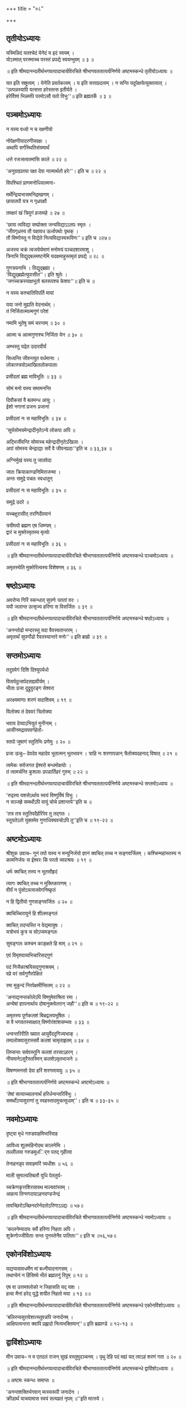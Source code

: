 +++
title = "०८"

+++

## तृतीयोऽध्यायः

यस्मिन्निदं यतश्चेदं येनेदं य इदं स्वयम् ।  
योऽस्मात् परस्माच्च परस्तं प्रपद्ये स्वयम्भुवम् ॥ ३ ॥

॥ इति श्रीमदानन्दतीर्थभगवत्पादाचार्यविरचिते श्रीभागवततात्पर्यनिर्णये अष्टमस्कन्धे तृतीयोऽध्यायः ॥

यत इति स्रष्ट्रत्वम् । येनेति प्रवर्तकत्वम् । य इति सत्ताप्रदत्वम् । न सन्ति यदुपेक्षयेत्युक्तत्वात् ।  
'उत्पन्नस्यापि यत्सत्ता हरेस्तत्स इतीर्यते ।  
हरेर्विश्वं भिन्नमपि परमोऽसौ यतो विभुः''॥ इति ब्रह्मतर्के ॥ ३ ॥

## पञ्चमोऽध्यायः

न यस्य वध्यो न च रक्षणीयो

नोपेक्षणीयादरणीयपक्षः ।  
अथापि सर्गस्थितिसंयमार्थं

धत्ते रजःसत्वतमांसि काले ॥ २२ ॥

'अनुग्राह्यतया पक्षा देवा नात्मार्थतो हरेः''। इति च ॥ २२ ॥

विपश्चितं प्राणमनोधियात्मना-

मर्थेन्द्रियाभासमनिद्रमव्रणम् ।  
छायातपौ यत्र न गृध्रपक्षौ

तमक्षरं खं त्रियुगं व्रजामहे ॥ २७ ॥

'छाया त्वविद्या सम्प्रोक्ता जन्यविद्याऽऽतपः स्मृतः ।  
'जीवगृध्रस्य तौ पक्षावध ऊर्ध्वपथोः पृथक् ।  
तौ विष्णोस्तु न विद्येते नित्यविद्यास्वरूपिणः''॥ इति च ॥२७॥

अजस्य चक्रं त्वजयेर्यमाणं मनोमयं पञ्चदशारमाशु ।  
त्रिनाभि विद्युद्बलमष्टनेमि यदक्षमाहुस्तमृतं प्रपद्ये ॥ २८ ॥

गुणत्रयनाभि । विद्युद्ब्रह्मा ।  
'विद्युद्ब्रह्मेत्युपासीत''। इति श्रुतेः ।  
'जगच्चक्रस्याक्षभूतो बलरूपश्च केशवः''॥ इति च ॥

न यस्य कश्चातिपिपर्ति मायां

यया जनो मुह्यति वेदनार्थम् ।  
तं निर्जितात्मात्मगुणं परेशं

नमामि भूतेषु समं चरन्तम् ॥ ३० ॥

आत्मा च आत्मगुणाश्च निर्जिता येन ॥ ३० ॥

अम्भस्तु यद्रेत उदारवीर्यं

सिध्यन्ति जीवन्त्युत वर्धमानाः ।  
लोकास्त्रयोऽथाखिललोकपालाः

प्रसीदतां ब्रह्म माविभूतिः ॥ ३३ ॥

सोमं मनो यस्य समामनन्ति

दिवौकसां वै बलमन्ध आयुः ।  
ईशो नगानां प्रजनः प्रजानां

प्रसीदतां नः स महाविभूतिः ॥ ३४ ॥

'सूर्यसोमयमेन्द्रादीनृतेऽन्ये लोकपा अपि ॥

अद्भिर्जीवन्ति सोमाच्च महेन्द्रादीनृतेऽखिलाः ।  
अपां सोमस्य चेन्द्राद्याः सर्वे वै जीवनप्रदाः''इति च ॥ ३३,३४ ॥

अग्निर्मुखं यस्य तु जातवेदा

जातः क्रियाकाण्डनिमित्तजन्मा ।  
अन्तः समुद्रे पचतः स्वधातून्

प्रसीदतां नः स महाविभूतिः ॥ ३५ ॥

समुद्रे उदरे ॥

यच्चक्षुरासीत् तरणिर्देवयानं

त्रयीमयो ब्रह्मण एष धिष्ण्यम् ।  
द्वारं च मुक्तेरमृतस्य मृत्योः

प्रसीदतां नः स महाविभूतिः ॥ ३६ ॥

॥ इति श्रीमदानन्दतीर्थभगवत्पादाचार्यविरचिते श्रीभागवततात्पर्यनिर्णये अष्टमस्कन्धे पञ्चमोऽध्यायः ॥

अमृतस्येति मुक्तेरित्यस्य विशेषणम् ॥ ३६ ॥

## षष्ठोऽध्यायः

अवरोप्य गिरिं स्कन्धात् सुपर्णः पततां वरः ।  
ययौ जलान्त उत्सृज्य हरिणा स विसर्जितः ॥ ३९ ॥

॥ इति श्रीमदानन्दतीर्थभगवत्पादाचार्यविरचिते श्रीभागवततात्पर्यनिर्णये अष्टमस्कन्धे षष्ठोऽध्यायः ॥

'अनन्तोढो मन्दरस्तु यदा वैवस्वतान्तरम् ।  
अमृतार्थं सुपर्णोढो रैवतस्यान्तरे मनोः''॥ इति ब्राह्मे ॥ ३९ ॥

## सप्तमोऽध्यायः

तदुग्रवेगं दिशि दिश्युपर्यधो

विसर्पदुत्सर्पदसह्यवीर्यम् ।  
भीताः प्रजा दुद्रुवुरङ्ग सेश्वरा

अरक्ष्यमाणाः शरणं सदाशिवम् ॥ १९ ॥

विलोक्य तं देववरं त्रिलोक्या

भवाय देव्याऽभियुतं मुनीनाम् ।  
आसीनमद्रावपवर्गहेतो-

स्तपो जुषाणं स्तुतिभिः प्रणेमुः ॥ २० ॥

प्रजा ऊचुः– देवदेव महादेव भूतात्मन् भूतभावन । त्राहि नः शरणापन्नान् त्रैलोक्यदहनाद् विषात् ॥ २१ ॥

त्वमेकः सर्वजगत ईश्वरो बन्धमोक्षयोः ।  
तं त्वामर्चन्ति कुशलाः प्रपन्नार्तिहरं गुरुम् ॥ २२ ॥

॥ इति श्रीमदानन्दतीर्थभगवत्पादाचार्यविरचिते श्रीभागवततात्पर्यनिर्णये अष्टमस्कन्धे सप्तमोऽध्यायः ॥

'रुद्रस्य यशसेऽर्थाय स्वयं विष्णुर्विषं विभुः ।  
न सञ्जह्रे समर्थोऽपि वायुं चोचे प्रशान्तये''इति च ॥

'तत्र तत्र स्तुतिपदैर्हरिरेव तु तद्गतः ।  
स्तूयतेऽतो युक्तमेव गुणाधिक्यवचोऽपि तु''इति च ॥ १९-२२ ॥

## अष्टमोऽध्यायः

श्रीशुक उवाच– नूनं तपो यस्य न मन्युनिर्जयो ज्ञानं क्वचित् तच्च न सङ्गवर्जितम् । कश्चिन्महांस्तस्य न कामनिर्जयः स ईश्वरः किं परतो व्यपाश्रयः ॥ १९ ॥

धर्मः क्वचित् तस्य न भूतसौहृदं

त्यागः क्वचित् तच्च न मुक्तिकारणम् ।  
वीर्यं न पुंसोऽस्त्यजवेगनिष्कृतं

न हि द्वितीयो गुणसङ्गवर्जितः ॥ २० ॥

क्वचिच्चिरायुर्न हि शीलमङ्गलं

क्वचित् तदप्यस्ति न वेद्यमायुषः ।  
यत्रोभयं कुत्र च सोऽप्यमङ्गलः

सुमङ्गलः कश्चन काङ्क्षते हि माम् ॥ २१ ॥

एवं विमृश्याव्यभिचारिसद्गुणं

पदं निजैकाश्रयिसद्गुणाश्रयम् ।  
वव्रे वरं सर्वगुणैरपेक्षितं

रमा मुकुन्दं निरपेक्षमीप्सितम् ॥ २२ ॥

'अनाद्यनन्तकोलेऽपि विष्णुमेवाश्रिता रमा ।  
अन्येषां ज्ञापनार्थाय दोषानुक्त्वेतरान् जहौ''॥ इति च ॥ १९-२२ ॥

अमृतस्य पूर्णकलशं बिभ्रद्वलयभूषितः ।  
स वै भगवतस्साक्षात् विष्णोरंशांशसम्भवः ॥ ३३ ॥

धन्वन्तरिरीति ख्यात आयुर्वेददृगिज्यभाक् ।  
तमालोक्यासुरास्सर्वे कलशं चामृताहृतम् ॥ ३४ ॥

लिप्सन्तः सर्ववस्तूनि कलशं तरसाऽहरन् ।  
नीयमानेऽसुरैस्तस्मिन् कलशेऽमृतभाजने ॥

विषण्णमनसो देवा हरिं शरणमाययुः ॥ ३५ ॥

॥ इति श्रीभागवततात्पर्यनिर्णये अष्टमस्कन्धे अष्टमोऽध्यायः ॥

'तेषां सत्याच्चालनार्थं हरिर्धन्वन्तरिर्विभुः ।  
समर्थोऽप्यसुराणां तु स्वहस्तादमुचत्सुधाम्''। इति च ॥ ३३-३५ ॥

## नवमोऽध्यायः

दृष्ट्वा मृधे गरुडवाहमिभारिवाह

आविध्य शूलमहिनोदथ कालनेमिः ।  
तल्लीलया गरुडमूधर्ि्न पतद् गृहीत्वा

तेनाहनन्नृप सवाहमरिं त्र्यधीशः ॥ ५६ ॥

माली सुमाल्यतिबलौ युधि पेततुर्य-

च्चक्रेणकृत्तशिरसावथ माल्यवांस्तम् ।  
आहत्य तिग्मगदयाऽहनदण्डजेन्द्रं

तावच्छिरोऽच्छिनदरेर्नदतोऽरिणाऽऽद्यः ॥ ५७॥

॥ इति श्रीमदानन्दतीर्थभगवत्पादाचार्यविरचिते श्रीभागवततात्पर्यनिर्णये अष्टमस्कन्धे नवमोऽध्यायः ॥

'कालनेम्यादयः सर्वे हरिणा निहता अपि ।  
शुक्रेणोज्जीविताः सन्तः पुनस्तेनैव पातिताः''॥ इति च ॥५६,५७॥

## एकोनविंशोऽध्यायः

यद्यप्यसावधर्मेण मां बध्नीयादनागसम् ।  
तथाप्येनं न हिंसिष्ये भीतं ब्रह्मतनुं रिपुम् ॥ १२ ॥

एष वा उत्तमश्लोको न जिहासति यद् यशः ।  
हत्वा मैनां हरेद् युद्धे शयीत निहतो मया ॥ १३ ॥॥

॥ इति श्रीमदानन्दतीर्थभगवत्पादाचार्यविरचिते श्रीभागवततात्पर्यनिर्णये अष्टमस्कन्धे एकोनविंशोऽध्यायः ॥

'बलिरप्यसुरावेशात्स्तुवन्नपि जनार्दनम् ।  
आक्षिपत्यन्तरा क्वापि प्रह्लादो नित्यभक्तिमान्''॥ इति ब्रह्माण्डे ॥ १२-१३ ॥

## द्वाविंशोऽध्यायः

मीन उवाच– न म एतदलं राजन् सुखं वस्तुमुदञ्चनम् । पृथु देहि पदं मह्यं यत् त्वाऽहं शरणं गता ॥ २० ॥

॥ इति श्रीमदानन्दतीर्थभगवत्पादाचार्यविरचिते श्रीभागवततात्पर्यनिर्णये अष्टमस्कन्धे द्वाविंशोऽध्यायः ॥

॥ अष्टमः स्कन्धः समाप्तः ॥

'अनन्तशक्तिर्भगवान् मत्स्यरूपी जनार्दनः ।  
क्रीडार्थं याचयामास स्वयं सत्यव्रतं नृपम् ॥''इति मात्स्ये ।  